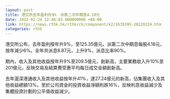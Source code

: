 ```yaml
---
layout: post
title: 港交所去年盈利升9%　派第二次中期息4.18元
date: 2022-02-24 12:46:03.000000000 +08:00
link: https://news.rthk.hk/rthk/ch/component/k2/1635595-20220224.htm
categories: rthk
---
```


港交所公布，去年盈利按年升9%，至125.35億元。派第二次中期息每股4.18元，按年減少6%。全年共派息8.87元，上升9%，派息比率90%。

期內，收入及其他收益按年升9%至209.5億元，創新高，主要業務收入升10%至201億元，反映交易及結算費受惠平均每日成交金額創新高。

去年滬深港通收入及其他收益按年升41%，達27.24億元的新高，佔集團收入及其他收益總額13%。至於公司資金的投資收益淨額則跌16%，反映利息收益減少及集體投資計劃的公平值收益減少。
